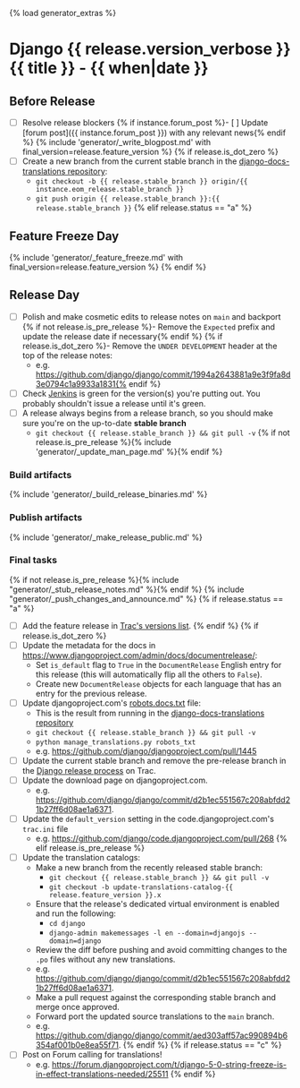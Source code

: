 {% load generator_extras %}
# Django {{ release.version_verbose }} {{ title }} - {{ when|date }}

## Before Release

- [ ] Resolve release blockers
{% if instance.forum_post %}- [ ] Update [forum post]({{ instance.forum_post }}) with any relevant news{% endif %}
{% include 'generator/_write_blogpost.md' with final_version=release.feature_version %}
{% if release.is_dot_zero %}
- [ ] Create a new branch from the current stable branch in the [django-docs-translations repository](https://github.com/django/django-docs-translations):
  - `git checkout -b {{ release.stable_branch }} origin/{{ instance.eom_release.stable_branch }}`
  - `git push origin {{ release.stable_branch }}:{{ release.stable_branch }}`
{% elif release.status == "a" %}
## Feature Freeze Day
{% include 'generator/_feature_freeze.md' with final_version=release.feature_version %}
{% endif %}

## Release Day

- [ ] Polish and  make cosmetic edits to release notes on `main` and backport
  {% if not release.is_pre_release %}- Remove the `Expected` prefix and update the release date if necessary{% endif %}
  {% if release.is_dot_zero %}- Remove the `UNDER DEVELOPMENT` header at the top of the release notes:
  - e.g. https://github.com/django/django/commit/1994a2643881a9e3f9fa8d3e0794c1a9933a1831{% endif %}
- [ ] Check [Jenkins](https://djangoci.com) is green for the version(s) you're putting out.
      You probably shouldn't issue a release until it's green.
- [ ] A release always begins from a release branch, so you should make sure you're on the up-to-date **stable branch**
  - `git checkout {{ release.stable_branch }} && git pull -v`
{% if not release.is_pre_release %}{% include 'generator/_update_man_page.md' %}{% endif %}

### Build artifacts
{% include 'generator/_build_release_binaries.md' %}

### Publish artifacts

{% include 'generator/_make_release_public.md' %}

### Final tasks

{% if not release.is_pre_release %}{% include "generator/_stub_release_notes.md" %}{% endif %}
{% include "generator/_push_changes_and_announce.md" %}
{% if release.status == "a" %}
- [ ] Add the feature release in [Trac's versions list](https://code.djangoproject.com/admin/ticket/versions).
{% endif %}
{% if release.is_dot_zero %}
- [ ] Update the metadata for the docs in https://www.djangoproject.com/admin/docs/documentrelease/:
  - Set `is_default` flag to `True` in the `DocumentRelease` English entry for this release (this will automatically flip all the others to `False`).
  - Create new `DocumentRelease` objects for each language that has an entry for the previous release.
- [ ] Update djangoproject.com's [robots.docs.txt](https://github.com/django/djangoproject.com/blob/main/djangoproject/static/robots.docs.txt) file:
  - This is the result from running in the [django-docs-translations repository](https://github.com/django/django-docs-translations)
  - `git checkout {{ release.stable_branch }} && git pull -v`
  - `python manage_translations.py robots_txt`
  - e.g. https://github.com/django/djangoproject.com/pull/1445
- [ ] Update the current stable branch and remove the pre-release branch in the
      [Django release process](https://code.djangoproject.com/#Djangoreleaseprocess) on Trac.
- [ ] Update the download page on djangoproject.com.
  - e.g. https://github.com/django/django/commit/d2b1ec551567c208abfdd21b27ff6d08ae1a6371.
- [ ] Update the `default_version` setting in the code.djangoproject.com's `trac.ini` file
  - e.g. https://github.com/django/code.djangoproject.com/pull/268
{% elif release.is_pre_release %}
- [ ] Update the translation catalogs:
  - Make a new branch from the recently released stable branch:
    - `git checkout {{ release.stable_branch }} && git pull -v`
    - `git checkout -b update-translations-catalog-{{ release.feature_version }}.x`
  - Ensure that the release's dedicated virtual environment is enabled and run the following:
      - `cd django`
      - `django-admin makemessages -l en --domain=djangojs --domain=django`
  - Review the diff before pushing and avoid committing changes to the `.po` files without any new translations.
  - e.g. https://github.com/django/django/commit/d2b1ec551567c208abfdd21b27ff6d08ae1a6371.
  - Make a pull request against the corresponding stable branch and merge once approved.
  - Forward port the updated source translations to the `main` branch.
  - e.g. https://github.com/django/django/commit/aed303aff57ac990894b6354af001b0e8ea55f71.
{% endif %}
{% if release.status == "c" %}
- [ ] Post on Forum calling for translations!
  - e.g. https://forum.djangoproject.com/t/django-5-0-string-freeze-is-in-effect-translations-needed/25511
{% endif %}
